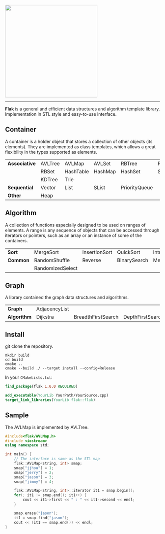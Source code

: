 
<img src="https://i.loli.net/2019/09/08/Org1yiwa7SDAsGN.png" width="300px" /></a>

<hr>

**Flak** is a general and efficient data structures and algorithm template library. Implementation in STL style and easy-to-use interface.

## Container
A container is a holder object that stores a collection of other objects (its elements). They are implemented as class templates, which allows a great flexibility in the types supported as elements.

|             |         |           |         |               |            |
|-------------|---------|-----------|---------|---------------|------------|
| **Associative** | AVLTree | AVLMap    | AVLSet  | RBTree        | RBMap      |
|             | RBSet   | HashTable | HashMap | HashSet       | SearchTree |
|             | KDTree   | Trie |  |        |  |
|  **Sequential** | Vector  | List      | SList   | PriorityQueue |            |
|    **Other**    | Heap    |           |         |               |            |

## Algorithm
A collection of functions especially designed to be used on ranges of elements. A range is any sequence of objects that can be accessed through iterators or pointers, such as an array or an instance of some of the containers.

|        |               |               |           |           |   |
|--------|---------------|---------------|-----------|-----------|---|
| **Sort**   | MergeSort     | InsertionSort | QuickSort | IntroSort |   |
| **Common** | RandomShuffle | Reverse       | BinarySearch    | Merge     | Partition |
|            | RandomizedSelect |        |     |      |  |

## Graph
A library contained the graph data structures and algorithms. 

|        |               |               |           |           |   |
|--------|---------------|---------------|-----------|-----------|---|
| **Graph** | AdjacencyList |       |     |      |    |
| **Algorithm** |  Dijkstra       | BreadthFirstSearch    | DepthFirstSearch     |  DisjointSet  | |

## Install
git clone the repository.
```
mkdir build
cd build
cmake .. 
cmake --build ./ --target install --config=Release
```
In your `CMakeLists.txt`:
```cmake
find_package(flak 1.0.0 REQUIRED)

add_executable(YourLib YourPath/YourSource.cpp)
target_link_libraries(YourLib flak::flak)
```

## Sample
The AVLMap is implemented by AVLTree.
```cpp
#include<flak/AVLMap.h>
#include <iostream>
using namespace std;

int main() {
    // The interface is same as the STL map
    flak::AVLMap<string, int> smap;
    smap["jjhou"] = 1;
    smap["jerry"] = 2;
    smap["jason"] = 3;
    smap["jimmy"] = 4;

    flak::AVLMap<string, int>::iterator it1 = smap.begin();
    for(; it1 != smap.end(); it1++) {
        cout << it1->first << " : " << it1->second << endl;
    }

    smap.erase("jason");
    it1 = smap.find("jason");
    cout << (it1 == smap.end()) << endl;
}
```

